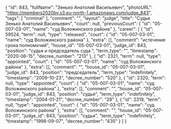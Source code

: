 {
    "id": 843,
    "fullName": "Зенько Анатолий Васильевич",
    "photoURL": "https://members2020by.s3.eu-north-1.amazonaws.com/judge_843",
    "tags": [
        "criminal"
    ],
    "comment": "",
    "layout": "judge",
    "title": "Судья Зенько Анатолий Васильевич",
    "court": null,
    "previousCourt": {
        "id": "05-007-03-01",
        "name": "суд Воложинского района"
    },
    "career": [
        {
            "id": 59524,
            "term": null,
            "type": "released",
            "court": {
                "id": "05-007-03-01",
                "name": "суд Воложинского района"
            },
            "extra": [],
            "comment": "истечение срока полномочий",
            "house_id": "05-007-03-01",
            "judge_id": 843,
            "position": "судья и председатель суда ",
            "term_type": "",
            "timestamp": "2020-06-15",
            "decree_number": "213"
        },
        {
            "id": 2321,
            "term": null,
            "type": "appointed",
            "court": {
                "id": "05-007-03-01",
                "name": "суд Воложинского района"
            },
            "extra": [],
            "comment": "",
            "house_id": "05-007-03-01",
            "judge_id": 843,
            "position": "председатель",
            "term_type": "indefinitely",
            "timestamp": "2009-10-23",
            "decree_number": "520"
        },
        {
            "id": 2320,
            "term": null,
            "type": "appointed",
            "court": {
                "id": "05-007-03-01",
                "name": "суд Воложинского района"
            },
            "extra": [],
            "comment": "",
            "house_id": "05-007-03-01",
            "judge_id": 843,
            "position": "судья",
            "term_type": "indefinitely",
            "timestamp": "2004-01-21",
            "decree_number": "28"
        },
        {
            "id": 2319,
            "term": null,
            "type": "appointed",
            "court": {
                "id": "05-007-03-01",
                "name": "суд Воложинского района"
            },
            "extra": [],
            "comment": "",
            "house_id": "05-007-03-01",
            "judge_id": 843,
            "position": "судья",
            "term_type": "indefinitely",
            "timestamp": "1998-09-07",
            "decree_number": "435"
        }
    ]
}